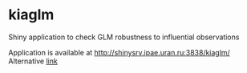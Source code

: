 kiaglm
======

Shiny application to check GLM robustness to influential observations

Application is available at http://shinysrv.ipae.uran.ru:3838/kiaglm/ 
Alternative [link](http://195.19.144.15:3838/kiaglm/)
